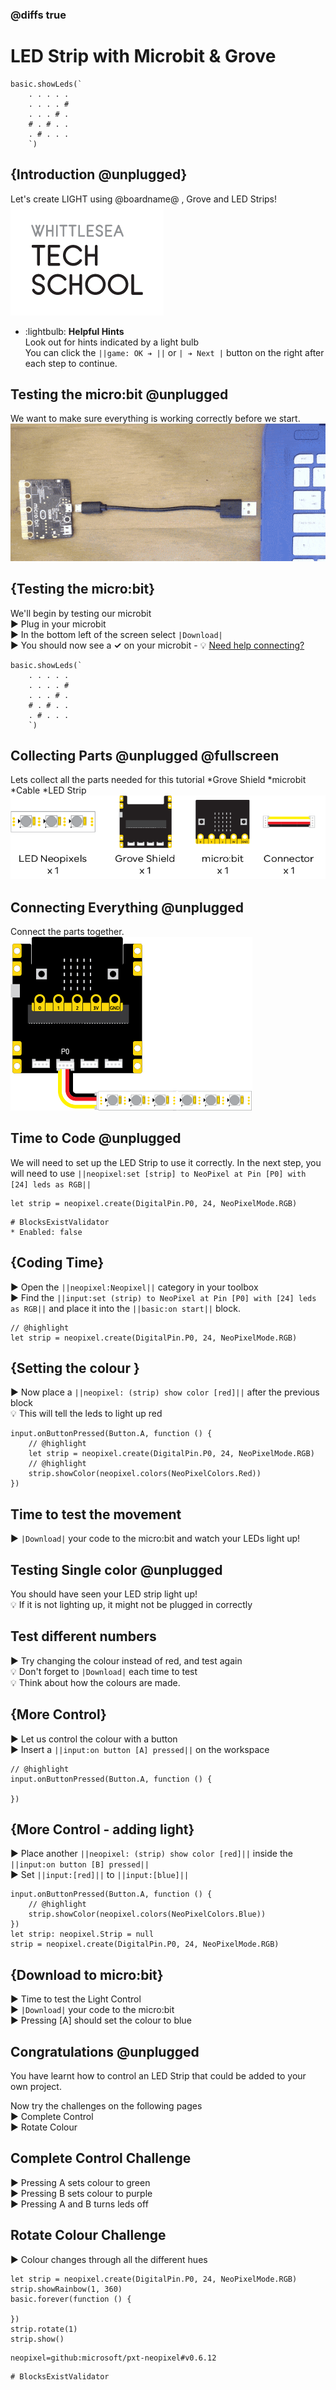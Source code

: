 ### @diffs true

# LED Strip with Microbit & Grove
```template
basic.showLeds(`
    . . . . .
    . . . . #
    . . . # .
    # . # . .
    . # . . .
    `)
```
## {Introduction @unplugged}
Let's create LIGHT using @boardname@ , Grove and LED Strips!
![WTS Logo](https://raw.githubusercontent.com/CarlTS/microbit-grove/master/assets/WTSLogo.png)

  - :lightbulb: **Helpful Hints**   
  Look out for hints indicated by a light bulb   
You can click the ``||game: OK ➔ ||`` or ``| ➔ Next |`` button on the right after each step to continue.

## Testing the micro:bit @unplugged
We want to make sure everything is working correctly before we start.
![Plugging in microbit](https://raw.githubusercontent.com/CarlTS/microbit-grove/master/assets/microbitplugin.gif)   

## {Testing the micro:bit}
We'll begin by testing our microbit   
► Plug in your microbit   
► In the bottom left of the screen select  ``|Download|``  
► You should now see a **✓** on your microbit  -  💡 [Need help connecting?](https://www.youtube.com/watch?v=qSjMDG84bMY)

```blocks
basic.showLeds(`
    . . . . .
    . . . . #
    . . . # .
    # . # . .
    . # . . .
    `)
```

## Collecting Parts @unplugged @fullscreen
Lets collect all the parts needed for this tutorial
*Grove Shield
*microbit
*Cable
*LED Strip
![GroveShield,Servo,Microbit,Cable](https://raw.githubusercontent.com/CarlTS/microbit-grove/master/assets/LED-neopixel-strip.png)

## Connecting Everything @unplugged
Connect the parts together.
![LED Strip to Grove in P0/P14, microbit into the Grove Shield](https://raw.githubusercontent.com/CarlTS/microbit-grove/master/assets/LED-neopixel-connect.png)

## Time to Code @unplugged
We will need to set up the LED Strip to use it correctly.
In the next step, you will need to use ``||neopixel:set [strip] to NeoPixel at Pin [P0] with [24] leds as RGB||`` 
```blocks
let strip = neopixel.create(DigitalPin.P0, 24, NeoPixelMode.RGB)
```
```validation.local
# BlocksExistValidator
* Enabled: false
```

## {Coding Time}
► Open the ``||neopixel:Neopixel||`` category in your toolbox   
► Find the ``||input:set (strip) to NeoPixel at Pin [P0] with [24] leds as RGB||`` and place it into the ``||basic:on start||`` block.  
```blocks
// @highlight
let strip = neopixel.create(DigitalPin.P0, 24, NeoPixelMode.RGB)
```

## {Setting the colour }
► Now place a ``||neopixel: (strip) show color [red]||`` after the previous block   
💡 This will tell the leds to light up red
```blocks
input.onButtonPressed(Button.A, function () {
    // @highlight
    let strip = neopixel.create(DigitalPin.P0, 24, NeoPixelMode.RGB)
    // @highlight
    strip.showColor(neopixel.colors(NeoPixelColors.Red))
})
```

## Time to test the movement
► ``|Download|`` your code to the micro:bit and watch your LEDs light up!


## Testing Single color @unplugged
You should have seen your LED strip light up!  
💡 If it is not lighting up, it might not be plugged in correctly


## Test different numbers
► Try changing the colour instead of red, and test again   
💡 Don't forget to ``|Download|`` each time to test  
💡 Think about how the colours are made.

## {More Control}
► Let us control the colour with a button    
► Insert a ``||input:on button [A] pressed||`` on the workspace   
```blocks
// @highlight
input.onButtonPressed(Button.A, function () {

})
```

## {More Control - adding light}
► Place another ``||neopixel: (strip) show color [red]||`` inside the ``||input:on button [B] pressed||``   
► Set ``||input:[red]||`` to ``||input:[blue]||``
```blocks
input.onButtonPressed(Button.A, function () {
    // @highlight
    strip.showColor(neopixel.colors(NeoPixelColors.Blue))
})
let strip: neopixel.Strip = null
strip = neopixel.create(DigitalPin.P0, 24, NeoPixelMode.RGB)

```

## {Download to micro:bit}
► Time to test the Light Control   
► ``|Download|`` your code to the micro:bit    
► Pressing [A] should set the colour to blue
 
## Congratulations @unplugged
You have learnt how to control an LED Strip that could be added to your own project.   
   
Now try the challenges on the following pages   
► Complete Control   
► Rotate Colour

## Complete Control Challenge
► Pressing A sets colour to green   
► Pressing B sets colour to purple   
► Pressing A and B turns leds off

## Rotate Colour Challenge
► Colour changes through all the different hues   
```blocks
let strip = neopixel.create(DigitalPin.P0, 24, NeoPixelMode.RGB)
strip.showRainbow(1, 360)
basic.forever(function () {

})
strip.rotate(1)
strip.show()
```

```package
neopixel=github:microsoft/pxt-neopixel#v0.6.12
```

```validation.global
# BlocksExistValidator
```